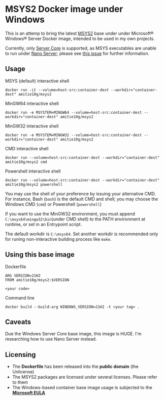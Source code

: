 # MSYS2 Docker image under Windows
This is an attemp to bring the latest [MSYS2](https://www.msys2.org) base under under Microsoft® Windows® Server Docker image, intended to be used in my own projects.

Currently, only [Server Core](https://hub.docker.com/_/microsoft-windows-servercore) is supported, as MSYS executables are unable to run under [Nano Server](https://hub.docker.com/_/microsoft-windows-nanoserver); please see [this issue](https://github.com/msys2/MSYS2-packages/issues/1493) for further information.

## Usage
MSYS (default) interactive shell
```
docker run -it --volume=host-src:container-dest --workdir="container-dest" amitie10g/msys2
```

MinGW64 interactive shell
```
docker run -e MSYSTEM=MINGW64 --volume=host-src:container-dest --workdir="container-dest" amitie10g/msys2
```

MinGW32 interactive shell
```
docker run -e MSYSTEM=MINGW32 --volume=host-src:container-dest --workdir="container-dest" amitie10g/msys2
```

CMD interactive shell
```
docker run --volume=host-src:container-dest --workdir="container-dest" amitie10g/msys2 cmd
```

Powershell interactive shell
```
docker run --volume=host-src:container-dest --workdir="container-dest" amitie10g/msys2 powershell
```

You may use the shell of your preference by issuing your alternative CMD. For instance, Bash (``bash``) is the default CMD and shell; you may choose the Windows CMD (``cmd``) or Powershell (``powershell``)

If you want to use the MinGW32 environment, you must append ``C:\msys64\mingw32\bin``(under CMD shell) to the PATH environment at runtime, or set in an Entrypoint script.

The default workdir is ``C:\msys64``. Set another workdir is recommended only for runing non-interactive building process like ``make``.

## Using this base image
Dockerfile
```
ARG VERSION=21H2
FROM amitie10g/msys2:$VERSION

<your code>
```

Command line
```
docker build --build-arg WINDOWS_VERSION=21H2 -t <your tag> .
```

## Caveats
Due the Windows Server Core base image, this image is HUGE. I'm researching how to use Nano Server instead.

## Licensing
* The **Dockerfile** has been released into the **public domain** (the Unlicense)
* The MSYS2 packages are licensed under several licenses. Please refer to them
* The Windows-based container base image usage is subjected to the **[Microsoft EULA](https://docs.microsoft.com/en-us/virtualization/windowscontainers/images-eula)**
